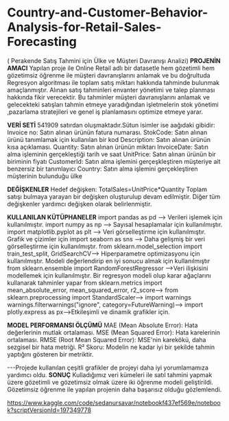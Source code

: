 # Country-and-Customer-Behavior-Analysis-for-Retail-Sales-Forecasting
( Perakende Satış Tahmini için Ülke ve Müşteri Davranışı Analizi)
**PROJENİN AMACI**
Yapılan proje ile Online Retail adlı bir datasetle hem gözetimli hem gözetimsiz öğrenme ile müşteri davranışlarını anlamak ve bu doğrultuda Regresyon algoritması ile toplam satış miktarı hakkında tahminde bulunmak amaçlanmıştır.
Alınan satış tahminleri envanter yönetimi ve talep planması hakkında fikir verecektir. Bu tahminler müşteri davranışlarını anlamak ve gelecekteki satışları tahmin etmeye yaradığından işletmelerin stok yönetimi ,pazarlama stratejileri ve genel iş planlamasını optimize etmeye yarar.

**VERİ SETİ**
541909 satırdan oluşmaktadır.Sütun isimler ise aağıdaki gibidir:
Invoice no: Satın alınan ürünün fatura numarası.
StokCode: Satın alınan ürünü tanımlamak için kullanılan bir kod
Description: Satın alınan ürünün kısa açıklaması.
Quantity: Satın alınan ürünün miktarı
InvoiceDate: Satın alma işleminin gerçekleştiği tarih ve saat 
UnitPrice: Satın alınan ürünün bir biriminin fiyatı
CustomerId: Satın alma işlemini gerçeşkleştiren müşteriye ait benzersiz bir tanımlayıcı
Country: Satın alma işlemini gerçekleştiren müşterinin bulunduğu ülke 

**DEĞİŞKENLER**
Hedef değişken: TotalSales=UnitPrice*Quantity 
Toplam satışı bulmaya yarayan bir değişken oluşturulup devam edilmiştir. Diğer tüm değişkenler yardımcı değişken olarak belirlenmiştir.

**KULLANILAN KÜTÜPHANELER**
import pandas as pd --> Verileri işlemek için kullanılmıştır.
import numpy as np --> Sayısal hesaplamalar için kullanılmıştır.
import matplotlib.pyplot as plt --> Veri görselleştirme için kullanılmıştır. Grafik ve çizimler için
import seaborn as sns --> Daha gelişmiş bir veri görselleştirme için kullanılmıştır. 
from sklearn.model_selection import train_test_split, GridSearchCV--> Hiperparametre optimizasyonu için kullanılmıştır. Modeli değerlendirip en iyi sonucu almak için kullanılmıştır
from sklearn.ensemble import RandomForestRegressor -->Veri ilişkisini modellemek için kullanılmıştır.   Bir regresyon modeli olup karar ağaçlarını kullanarak tahminler yapar
from sklearn.metrics import mean_absolute_error, mean_squared_error, r2_score-->
from sklearn.preprocessing import StandardScaler-->
import warnings
warnings.filterwarnings("ignore", category=FutureWarning)-->
import plotly.express as px-->Etkileşimli ve dinamik grafikler için.

**MODEL PERFORMANSI ÖLÇÜMÜ**
MAE (Mean Absolute Error): Hata değerlerinin mutlak ortalaması.
MSE (Mean Squared Error): Hata karelerinin ortalaması.
RMSE (Root Mean Squared Error): MSE'nin karekökü, daha sezgisel bir hata metriği.
R² Skoru: Modelin ne kadar iyi bir şekilde tahmin yaptığını gösteren bir metriktir.

---Projede kullanılan çeşitli grafikler de projeyi daha iyi yorumlamamıza yardımcı oldu.
**SONUÇ**
Kulladığımız veri kümeleri ile satıl tahmini yapmak üzere gözetimli ve gözetimsiz olmak üzere iki öğrenme modeli geliştirildi. Gözetimsiz öğrenme ile yapılan projenin daha başarısız olduğu gözlemlendi.

https://www.kaggle.com/code/sedanursavar/notebookf437ef569e/notebook?scriptVersionId=197349778



